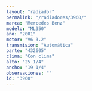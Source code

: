 ```yaml
---
layout: "radiador"
permalink: "/radiadores/3960/"
marca: "Mercedes Benz"
modelo: "ML350"
ano: "2001"
motor: "V6 3.2"
transmision: "Automática"
parte: "432605"
clima: "Con clima"
alto: "25 1/4"
ancho: "19 1/4"
observaciones: ""
id: "3960"
---
```



